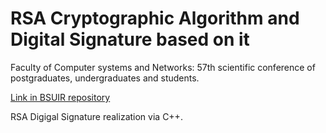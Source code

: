 # RSA Cryptographic Algorithm and Digital Signature based on it
Faculty of Computer systems and Networks: 57th scientific conference of postgraduates, undergraduates and students.

[Link in BSUIR repository](https://libeldoc.bsuir.by/handle/123456789/44205)

RSA Digigal Signature realization via C++.
